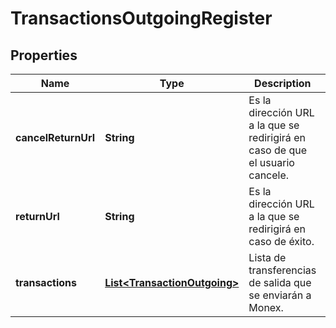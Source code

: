 # TransactionsOutgoingRegister

## Properties
Name | Type | Description | Notes
------------ | ------------- | ------------- | -------------
**cancelReturnUrl** | **String** | Es la dirección URL a la que se redirigirá en caso de que el usuario cancele. | 
**returnUrl** | **String** | Es la dirección URL a la que se redirigirá en caso de éxito. | 
**transactions** | [**List&lt;TransactionOutgoing&gt;**](TransactionOutgoing.md) | Lista de transferencias de salida que se enviarán a Monex. | 
